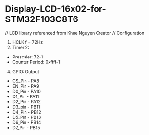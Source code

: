 # Display-LCD-16x02-for-STM32F103C8T6
// LCD library referenced from Khue Nguyen Creator
// Configuration
1. HCLK f = 72Hz
2. Timer 2:
  - Prescaler: 72-1
  - Counter Period: 0xffff-1
4. GPIO: Output
  - CS_Pin - PA8
  - EN_Pin - PA9
  - D0_Pin - PA10
  - D1_Pin - PA11
  - D2_Pin - PA12
  - D3_pin - PB11
  - D4_Pin - PB12
  - D5_Pin - PB13
  - D6_Pin - PB14
  - D7_Pin - PB15

   
